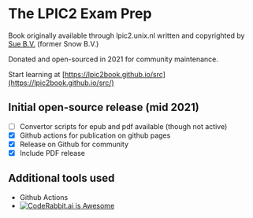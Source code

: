 # The LPIC2 Exam Prep

Book originally available through lpic2.unix.nl written and copyrighted by [Sue B.V.](https://sue.nl) (former Snow B.V.)

Donated and open-sourced in 2021 for community maintenance.

Start learning at [https://lpic2book.github.io/src](https://lpic2book.github.io/src/)

## Initial open-source release (mid 2021)

 - [ ] Convertor scripts for epub and pdf available (though not active)
 - [x] Github actions for publication on github pages 
 - [x] Release on Github for community
 - [x] Include PDF release

## Additional tools used

- Github Actions
- [![CodeRabbit.ai is Awesome](https://img.shields.io/badge/AI-orange?label=CodeRabbit&color=orange&link=https%3A%2F%2Fcoderabbit.ai)](https://coderabbit.ai)
